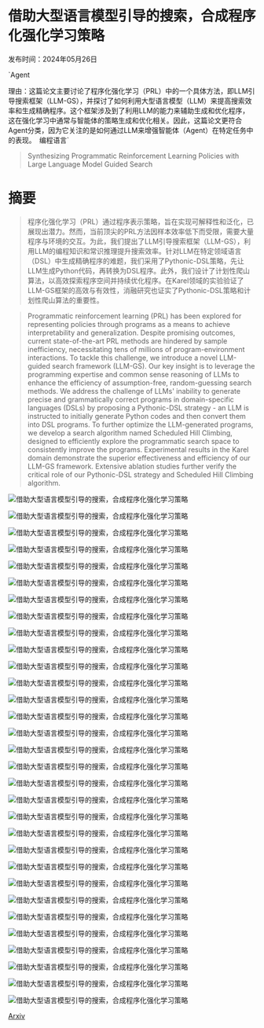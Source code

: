 # 借助大型语言模型引导的搜索，合成程序化强化学习策略

发布时间：2024年05月26日

`Agent

理由：这篇论文主要讨论了程序化强化学习（PRL）中的一个具体方法，即LLM引导搜索框架（LLM-GS），并探讨了如何利用大型语言模型（LLM）来提高搜索效率和生成精确程序。这个框架涉及到了利用LLM的能力来辅助生成和优化程序，这在强化学习中通常与智能体的策略生成和优化相关。因此，这篇论文更符合Agent分类，因为它关注的是如何通过LLM来增强智能体（Agent）在特定任务中的表现。` `编程语言`

> Synthesizing Programmatic Reinforcement Learning Policies with Large Language Model Guided Search

# 摘要

> 程序化强化学习（PRL）通过程序表示策略，旨在实现可解释性和泛化，已展现出潜力。然而，当前顶尖的PRL方法因样本效率低下而受限，需要大量程序与环境的交互。为此，我们提出了LLM引导搜索框架（LLM-GS），利用LLM的编程知识和常识推理提升搜索效率。针对LLM在特定领域语言（DSL）中生成精确程序的难题，我们采用了Pythonic-DSL策略，先让LLM生成Python代码，再转换为DSL程序。此外，我们设计了计划性爬山算法，以高效探索程序空间并持续优化程序。在Karel领域的实验验证了LLM-GS框架的高效与有效性，消融研究也证实了Pythonic-DSL策略和计划性爬山算法的重要性。

> Programmatic reinforcement learning (PRL) has been explored for representing policies through programs as a means to achieve interpretability and generalization. Despite promising outcomes, current state-of-the-art PRL methods are hindered by sample inefficiency, necessitating tens of millions of program-environment interactions. To tackle this challenge, we introduce a novel LLM-guided search framework (LLM-GS). Our key insight is to leverage the programming expertise and common sense reasoning of LLMs to enhance the efficiency of assumption-free, random-guessing search methods. We address the challenge of LLMs' inability to generate precise and grammatically correct programs in domain-specific languages (DSLs) by proposing a Pythonic-DSL strategy - an LLM is instructed to initially generate Python codes and then convert them into DSL programs. To further optimize the LLM-generated programs, we develop a search algorithm named Scheduled Hill Climbing, designed to efficiently explore the programmatic search space to consistently improve the programs. Experimental results in the Karel domain demonstrate the superior effectiveness and efficiency of our LLM-GS framework. Extensive ablation studies further verify the critical role of our Pythonic-DSL strategy and Scheduled Hill Climbing algorithm.

![借助大型语言模型引导的搜索，合成程序化强化学习策略](../../../paper_images/2405.16450/x1.png)

![借助大型语言模型引导的搜索，合成程序化强化学习策略](../../../paper_images/2405.16450/x2.png)

![借助大型语言模型引导的搜索，合成程序化强化学习策略](../../../paper_images/2405.16450/stairclimbersparse.png)

![借助大型语言模型引导的搜索，合成程序化强化学习策略](../../../paper_images/2405.16450/mazesparse.png)

![借助大型语言模型引导的搜索，合成程序化强化学习策略](../../../paper_images/2405.16450/fourcorners.png)

![借助大型语言模型引导的搜索，合成程序化强化学习策略](../../../paper_images/2405.16450/topoff.png)

![借助大型语言模型引导的搜索，合成程序化强化学习策略](../../../paper_images/2405.16450/harvester.png)

![借助大型语言模型引导的搜索，合成程序化强化学习策略](../../../paper_images/2405.16450/cleanhouse.png)

![借助大型语言模型引导的搜索，合成程序化强化学习策略](../../../paper_images/2405.16450/doorkey.png)

![借助大型语言模型引导的搜索，合成程序化强化学习策略](../../../paper_images/2405.16450/onestroke.png)

![借助大型语言模型引导的搜索，合成程序化强化学习策略](../../../paper_images/2405.16450/seeder.png)

![借助大型语言模型引导的搜索，合成程序化强化学习策略](../../../paper_images/2405.16450/snake.png)

![借助大型语言模型引导的搜索，合成程序化强化学习策略](../../../paper_images/2405.16450/x4.png)

![借助大型语言模型引导的搜索，合成程序化强化学习策略](../../../paper_images/2405.16450/doorkey.png)

![借助大型语言模型引导的搜索，合成程序化强化学习策略](../../../paper_images/2405.16450/cleanhouse.png)

![借助大型语言模型引导的搜索，合成程序化强化学习策略](../../../paper_images/2405.16450/doorkey.png)

![借助大型语言模型引导的搜索，合成程序化强化学习策略](../../../paper_images/2405.16450/cleanhouse.png)

![借助大型语言模型引导的搜索，合成程序化强化学习策略](../../../paper_images/2405.16450/revised_fig.png)

![借助大型语言模型引导的搜索，合成程序化强化学习策略](../../../paper_images/2405.16450/x5.png)

![借助大型语言模型引导的搜索，合成程序化强化学习策略](../../../paper_images/2405.16450/x6.png)

![借助大型语言模型引导的搜索，合成程序化强化学习策略](../../../paper_images/2405.16450/x7.png)

![借助大型语言模型引导的搜索，合成程序化强化学习策略](../../../paper_images/2405.16450/x8.png)

![借助大型语言模型引导的搜索，合成程序化强化学习策略](../../../paper_images/2405.16450/x9.png)

![借助大型语言模型引导的搜索，合成程序化强化学习策略](../../../paper_images/2405.16450/x10.png)

![借助大型语言模型引导的搜索，合成程序化强化学习策略](../../../paper_images/2405.16450/x11.png)

![借助大型语言模型引导的搜索，合成程序化强化学习策略](../../../paper_images/2405.16450/x12.png)

![借助大型语言模型引导的搜索，合成程序化强化学习策略](../../../paper_images/2405.16450/x13.png)

![借助大型语言模型引导的搜索，合成程序化强化学习策略](../../../paper_images/2405.16450/x14.png)

![借助大型语言模型引导的搜索，合成程序化强化学习策略](../../../paper_images/2405.16450/doorkey_revising_initial.png)

![借助大型语言模型引导的搜索，合成程序化强化学习策略](../../../paper_images/2405.16450/doorkey_revising_demonstration_ends.png)

![借助大型语言模型引导的搜索，合成程序化强化学习策略](../../../paper_images/2405.16450/doorkey_revising_ending.png)

[Arxiv](https://arxiv.org/abs/2405.16450)